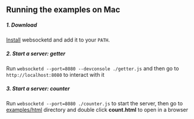 ## Running the examples on Mac

##### 1. Download

[Install](https://github.com/joewalnes/websocketd/wiki/Download-and-install) websocketd and add it to your `PATH`.

##### 2. Start a server: getter

Run `websocketd --port=8080 --devconsole ./getter.js` and then go to `http://localhost:8080` to interact with it

##### 3. Start a server: counter

Run `websocketd --port=8080 ./counter.js` to start the server, then go to [examples/html](https://github.com/joewalnes/websocketd/tree/master/examples/html) directory and double click **count.html** to open in a browser
